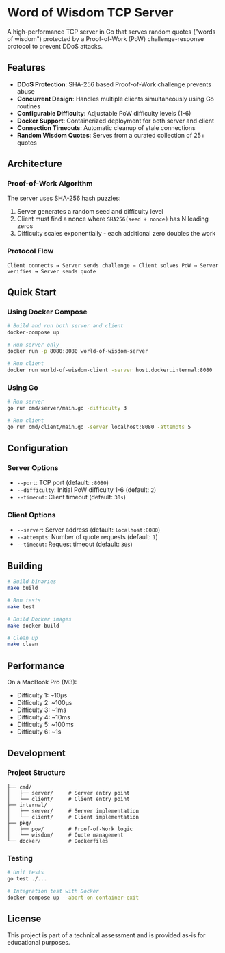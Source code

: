 # Word of Wisdom TCP Server

A high-performance TCP server in Go that serves random quotes ("words of wisdom") protected by a Proof-of-Work (PoW) challenge-response protocol to prevent DDoS attacks.

## Features

- **DDoS Protection**: SHA-256 based Proof-of-Work challenge prevents abuse
- **Concurrent Design**: Handles multiple clients simultaneously using Go routines
- **Configurable Difficulty**: Adjustable PoW difficulty levels (1-6)
- **Docker Support**: Containerized deployment for both server and client
- **Connection Timeouts**: Automatic cleanup of stale connections
- **Random Wisdom Quotes**: Serves from a curated collection of 25+ quotes

## Architecture

### Proof-of-Work Algorithm

The server uses SHA-256 hash puzzles:
1. Server generates a random seed and difficulty level
2. Client must find a nonce where `SHA256(seed + nonce)` has N leading zeros
3. Difficulty scales exponentially - each additional zero doubles the work

### Protocol Flow

```
Client connects → Server sends challenge → Client solves PoW → Server verifies → Server sends quote
```

## Quick Start

### Using Docker Compose

```bash
# Build and run both server and client
docker-compose up

# Run server only
docker run -p 8080:8080 world-of-wisdom-server

# Run client
docker run world-of-wisdom-client -server host.docker.internal:8080
```

### Using Go

```bash
# Run server
go run cmd/server/main.go -difficulty 3

# Run client
go run cmd/client/main.go -server localhost:8080 -attempts 5
```

## Configuration

### Server Options

- `--port`: TCP port (default: `:8080`)
- `--difficulty`: Initial PoW difficulty 1-6 (default: `2`)
- `--timeout`: Client timeout (default: `30s`)

### Client Options

- `--server`: Server address (default: `localhost:8080`)
- `--attempts`: Number of quote requests (default: `1`)
- `--timeout`: Request timeout (default: `30s`)

## Building

```bash
# Build binaries
make build

# Run tests
make test

# Build Docker images
make docker-build

# Clean up
make clean
```

## Performance

On a MacBook Pro (M3):
- Difficulty 1: ~10μs
- Difficulty 2: ~100μs
- Difficulty 3: ~1ms
- Difficulty 4: ~10ms
- Difficulty 5: ~100ms
- Difficulty 6: ~1s

## Development

### Project Structure

```
├── cmd/
│   ├── server/     # Server entry point
│   └── client/     # Client entry point
├── internal/
│   ├── server/     # Server implementation
│   └── client/     # Client implementation
├── pkg/
│   ├── pow/        # Proof-of-Work logic
│   └── wisdom/     # Quote management
└── docker/         # Dockerfiles
```

### Testing

```bash
# Unit tests
go test ./...

# Integration test with Docker
docker-compose up --abort-on-container-exit
```

## License

This project is part of a technical assessment and is provided as-is for educational purposes.